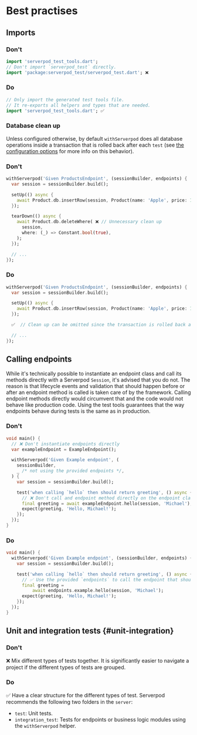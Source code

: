 # Best practises

## Imports

### Don't

```dart
import 'serverpod_test_tools.dart';
// Don't import `serverpod_test` directly.
import 'package:serverpod_test/serverpod_test.dart'; ❌  
```

### Do

```dart
// Only import the generated test tools file.
// It re-exports all helpers and types that are needed.
import 'serverpod_test_tools.dart'; ✅ 
```

### Database clean up

Unless configured otherwise, by default `withServerpod` does all database operations inside a transaction that is rolled back after each `test` (see [the configuration options](the-basics#rollback-database-configuration) for more info on this behavior).

### Don't

```dart
withServerpod('Given ProductsEndpoint', (sessionBuilder, endpoints) {
  var session = sessionBuilder.build();

  setUp(() async {
    await Product.db.insertRow(session, Product(name: 'Apple', price: 10));
  });

  tearDown(() async {   
    await Product.db.deleteWhere( ❌ // Unnecessary clean up
      session,
      where: (_) => Constant.bool(true),
    );
  });

  // ...
});
```

### Do

```dart
withServerpod('Given ProductsEndpoint', (sessionBuilder, endpoints) {
  var session = sessionBuilder.build();

  setUp(() async {
    await Product.db.insertRow(session, Product(name: 'Apple', price: 10));
  });

  ✅  // Clean up can be omitted since the transaction is rolled back after each by default

  // ...
}); 
```

## Calling endpoints

While it's technically possible to instantiate an endpoint class and call its methods directly with a Serverpod `Session`, it's advised that you do not. The reason is that lifecycle events and validation that should happen before or after an endpoint method is called is taken care of by the framework. Calling endpoint methods directly would circumvent that and the code would not behave like production code. Using the test tools guarantees that the way endpoints behave during tests is the same as in production.

### Don't

```dart
void main() {
  // ❌ Don't instantiate endpoints directly
  var exampleEndpoint = ExampleEndpoint();

  withServerpod('Given Example endpoint', (
    sessionBuilder,
    _ /* not using the provided endpoints */,
  ) {
    var session = sessionBuilder.build();

    test('when calling `hello` then should return greeting', () async {
      // ❌ Don't call and endpoint method directly on the endpoint class.
      final greeting = await exampleEndpoint.hello(session, 'Michael'); 
      expect(greeting, 'Hello, Michael!');
    });
  });
}
```

### Do

```dart
void main() {
  withServerpod('Given Example endpoint', (sessionBuilder, endpoints) {
    var session = sessionBuilder.build();

    test('when calling `hello` then should return greeting', () async {
      // ✅ Use the provided `endpoints` to call the endpoint that should be tested.
      final greeting =
          await endpoints.example.hello(session, 'Michael');
      expect(greeting, 'Hello, Michael!');
    });
  });
}
```

## Unit and integration tests {#unit-integration}

### Don't

❌ Mix different types of tests together. It is significantly easier to navigate a project if the different types of tests are grouped.

### Do

✅ Have a clear structure for the different types of test. Serverpod recommends the following two folders in the `server`:

- `test`: Unit tests.
- `integration_test`: Tests for endpoints or business logic modules using the `withServerpod` helper.
